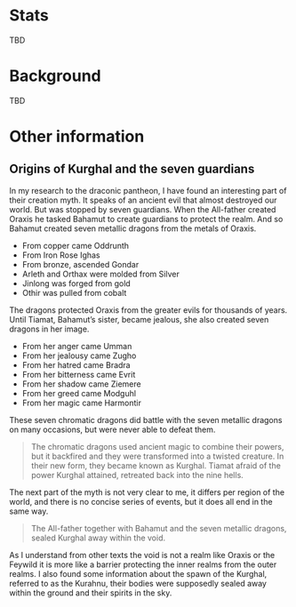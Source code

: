 <!-- TITLE: Kurghal -->
<!-- SUBTITLE: A quick summary of Kurghal -->

# Stats
TBD
# Background
TBD
# Other information
## Origins of Kurghal and the seven guardians
In my research to the draconic pantheon, I have found an interesting part of their creation myth. It speaks of an ancient evil that almost destroyed our world. But was stopped by seven guardians.
When the All-father created Oraxis he tasked Bahamut to create guardians to protect the realm. And so Bahamut created seven metallic dragons from the metals of Oraxis.

* From copper came Oddrunth
* From Iron Rose Ighas
* From bronze, ascended Gondar
* Arleth and Orthax were molded from Silver
* Jinlong was forged from gold
* Othir was pulled from cobalt

The dragons protected Oraxis from the greater evils for thousands of years.
Until Tiamat, Bahamut’s sister, became jealous, she also created seven dragons in her image.

* From her anger came Umman
* From her jealousy came Zugho
* From her hatred came Bradra
* From her bitterness came Evrit
* From her shadow came Ziemere
* From her greed came Modguhl
* From her magic came Harmontir

These seven chromatic dragons did battle with the seven metallic dragons on many occasions, but were never able to defeat them.
> The chromatic dragons used ancient magic to combine
their powers, but it backfired and they were
transformed into a twisted creature. In their new
form, they became known as Kurghal.
Tiamat afraid of the power Kurghal
attained, retreated back into the nine hells.

The next part of the myth is not very clear to me, it
differs per region of the world, and there is no concise
series of events, but it does all end in the same way.

> The All-father together with Bahamut and the
seven metallic dragons, sealed Kurghal
away within the void.

As I understand from other texts the void is not a
realm like Oraxis or the Feywild it is more like a barrier
protecting the inner realms from the outer realms.
I also found some information about the spawn of the
Kurghal, referred to as the Kurahnu, their bodies
were supposedly sealed away within the ground and
their spirits in the sky.